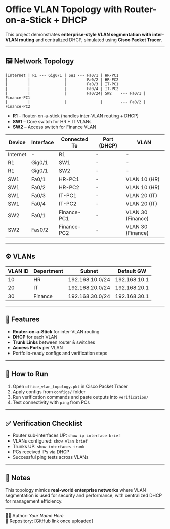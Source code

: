 # Office VLAN Topology with Router-on-a-Stick + DHCP

This project demonstrates **enterprise-style VLAN segmentation with inter-VLAN routing** and centralized DHCP, simulated using **Cisco Packet Tracer**.

---

## 🖼️ Network Topology
```
|Internet | R1 --- Gig0/1 | SW1 --- Fa0/1 | HR-PC1
|         |               |         Fa0/2 | HR-PC2
|         |               |         Fa0/3 | IT-PC1
|         |               |         Fa0/4 | IT-PC2
|         |               |         Fa0/24| SW2    --- Fa0/1 | Finance-PC1
|         |               |               |        --- Fa0/2 | Finance-PC2
```
- **R1** – Router-on-a-stick (handles inter-VLAN routing + DHCP)
- **SW1** – Core switch for HR + IT VLANs
- **SW2** – Access switch for Finance VLAN

| Device       | Interface         | Connected To       | Port (DHCP)  | VLAN       |
|--------------|-------------------|--------------------|--------------|------------|
| Internet     | -                 | R1                 | -            | -          |
| R1           | Gig0/1| SW1                | -            | -          |
| R1           | Gig0/1| SW2                | -            | -          |
| SW1          | Fa0/1   | HR-PC1             | -            | VLAN 10 (HR) |
| SW1          | Fa0/2   | HR-PC2             | -            | VLAN 10 (HR) |
| SW1          | Fa0/3   | IT-PC1             | -            | VLAN 20 (IT) |
| SW1          | Fa0/4   | IT-PC2             | -            | VLAN 20 (IT) |
| SW2          | Fa0/1   | Finance-PC1        | -            | VLAN 30 (Finance) |
| SW2          | Fas0/2   | Finance-PC2        | -            | VLAN 30 (Finance) |
---

## ⚙️ VLANs
| VLAN ID | Department | Subnet            | Default GW    |
|---------|------------|------------------|---------------|
| 10      | HR         | 192.168.10.0/24  | 192.168.10.1  |
| 20      | IT         | 192.168.20.0/24  | 192.168.20.1  |
| 30      | Finance    | 192.168.30.0/24  | 192.168.30.1  |

---

## 🚀 Features
- **Router-on-a-Stick** for inter-VLAN routing
- **DHCP** for each VLAN
- **Trunk Links** between router & switches
- **Access Ports** per VLAN
- Portfolio-ready configs and verification steps

---

## 📝 How to Run
1. Open `office_vlan_topology.pkt` in Cisco Packet Tracer
2. Apply configs from `configs/` folder
3. Run verification commands and paste outputs into `verification/`
4. Test connectivity with `ping` from PCs

---

## ✅ Verification Checklist
- Router sub-interfaces UP: `show ip interface brief`
- VLANs configured: `show vlan brief`
- Trunks UP: `show interfaces trunk`
- PCs received IPs via DHCP
- Successful ping tests across VLANs

---

## 🔮 Notes
This topology mimics **real-world enterprise networks** where VLAN segmentation is used for security and performance, with centralized DHCP for management efficiency.

---

👨‍💻 Author: *Your Name Here*  
📌 Repository: [GitHub link once uploaded]
